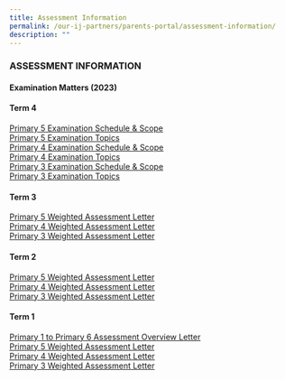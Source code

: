 ```yaml
---
title: Assessment Information
permalink: /our-ij-partners/parents-portal/assessment-information/
description: ""
---
```

### ASSESSMENT INFORMATION

#### Examination Matters (2023)<br>
#### **Term 4**

[Primary 5 Examination Schedule &amp; Scope](/files/Parents%20Portal/Assessment%20Information/p5%20eoy%20schedule.pdf)
<br>
[Primary 5 Examination Topics](/files/Parents%20Portal/Assessment%20Information/p5%20eoy%20scope.pdf) <br>
[Primary 4 Examination Schedule &amp; Scope](/files/Parents%20Portal/Assessment%20Information/p4%20eoy%20schedule.pdf) <br>
[Primary 4 Examination Topics](/files/Parents%20Portal/Assessment%20Information/p4%20eoy%20scope.pdf)<br>
[Primary 3 Examination Schedule &amp; Scope](/files/Parents%20Portal/Assessment%20Information/p3%20eoy%20schedule.pdf)<br>
[Primary 3 Examination Topics](/files/Parents%20Portal/Assessment%20Information/p3%20eoy%20scope.pdf)


#### **Term 3** <br>
[Primary 5 Weighted Assessment Letter](/files/Parents%20Portal/Assessment%20Information/p5%20weighted%20assessment%20letter.pdf)
<br>
[Primary 4 Weighted Assessment Letter](/files/Parents%20Portal/Assessment%20Information/p4%20weighted%20assessment%20letter.pdf)
<br>
[Primary 3 Weighted Assessment Letter](/files/Parents%20Portal/Assessment%20Information/p3%20weighted%20assessment%20letter.pdf)

#### **Term 2** <br>
[Primary 5 Weighted Assessment Letter](/files/22%20Mar%202023_P5%20T2%20WA%20Letter_HA_PMY_036_2023.pdf)<br>
[Primary 4 Weighted Assessment Letter](/files/22%20Mar%202023_P4%20T2%20WA%20Letter_HA_PMY_035_2023.pdf)
<br>
[Primary 3 Weighted Assessment Letter](/files/22%20Mar%202023_P3%20T2%20WA%20Letter_HA_PMY_034_2023.pdf)

#### **Term 1** <br>
[Primary 1 to Primary 6 Assessment Overview Letter]()<br>
[Primary 5 Weighted Assessment Letter]()<br>
[Primary 4 Weighted Assessment Letter]()<br>
[Primary 3 Weighted Assessment Letter]()